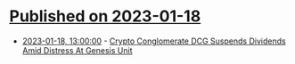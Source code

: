 # [Published on 2023-01-18](index.md)

* [2023-01-18, 13:00:00](https://slashdot.org/story/23/01/18/0627215/crypto-conglomerate-dcg-suspends-dividends-amid-distress-at-genesis-unit?utm_source=rss1.0mainlinkanon&utm_medium=feed) - [Crypto Conglomerate DCG Suspends Dividends Amid Distress At Genesis Unit](https://slashdot.org/story/23/01/18/0627215/crypto-conglomerate-dcg-suspends-dividends-amid-distress-at-genesis-unit?utm_source=rss1.0mainlinkanon&utm_medium=feed)
